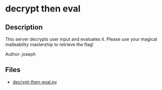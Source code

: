 # decrypt then eval

## Description

This server decrypts user input and evaluates it. Please use your magical malleability mastership to retrieve the flag!

Author: joseph


## Files

* [decrypt-then-eval.py](files/decrypt-then-eval.py)

